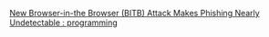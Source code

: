 
[New Browser-in-the Browser (BITB) Attack Makes Phishing Nearly Undetectable : programming](https://old.reddit.com/r/programming/comments/tk3dwp/new_browserinthe_browser_bitb_attack_makes)
